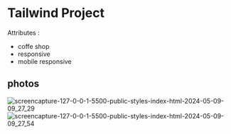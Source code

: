# Tailwind Project 

Attributes : 
- coffe shop
- responsive
- mobile responsive


## photos
![screencapture-127-0-0-1-5500-public-styles-index-html-2024-05-09-09_27_29](https://github.com/imsharifix/Tailwind-Css-Project/assets/114331083/591b3cd5-9354-4514-bd88-67f61c3e629e)
![screencapture-127-0-0-1-5500-public-styles-index-html-2024-05-09-09_27_54](https://github.com/imsharifix/Tailwind-Css-Project/assets/114331083/2e5f8dcc-54aa-4700-8e59-494764dd3a74)
